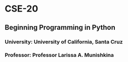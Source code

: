 # CSE-20

## Beginning Programming in Python 

### University: University of California, Santa Cruz

### Professor: Professor Larissa A. Munishkina
